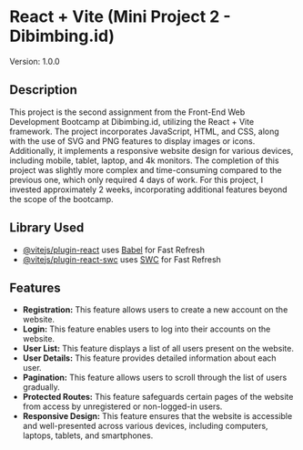 # React + Vite (Mini Project 2 - Dibimbing.id)

Version: 1.0.0

## Description

This project is the second assignment from the Front-End Web Development Bootcamp at Dibimbing.id, utilizing the React + Vite framework. The project incorporates JavaScript, HTML, and CSS, along with the use of SVG and PNG features to display images or icons. Additionally, it implements a responsive website design for various devices, including mobile, tablet, laptop, and 4k monitors. The completion of this project was slightly more complex and time-consuming compared to the previous one, which only required 4 days of work. For this project, I invested approximately 2 weeks, incorporating additional features beyond the scope of the bootcamp.

## Library Used

- [@vitejs/plugin-react](https://github.com/vitejs/vite-plugin-react/blob/main/packages/plugin-react/README.md) uses [Babel](https://babeljs.io/) for Fast Refresh
- [@vitejs/plugin-react-swc](https://github.com/vitejs/vite-plugin-react-swc) uses [SWC](https://swc.rs/) for Fast Refresh

## Features

- **Registration:** This feature allows users to create a new account on the website.
- **Login:** This feature enables users to log into their accounts on the website.
- **User List:** This feature displays a list of all users present on the website.
- **User Details:** This feature provides detailed information about each user.
- **Pagination:** This feature allows users to scroll through the list of users gradually.
- **Protected Routes:** This feature safeguards certain pages of the website from access by unregistered or non-logged-in users.
- **Responsive Design:** This feature ensures that the website is accessible and well-presented across various devices, including computers, laptops, tablets, and smartphones.
